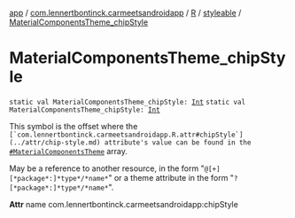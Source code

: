 [app](../../../index.md) / [com.lennertbontinck.carmeetsandroidapp](../../index.md) / [R](../index.md) / [styleable](index.md) / [MaterialComponentsTheme_chipStyle](./-material-components-theme_chip-style.md)

# MaterialComponentsTheme_chipStyle

`static val MaterialComponentsTheme_chipStyle: `[`Int`](https://kotlinlang.org/api/latest/jvm/stdlib/kotlin/-int/index.html)
`static val MaterialComponentsTheme_chipStyle: `[`Int`](https://kotlinlang.org/api/latest/jvm/stdlib/kotlin/-int/index.html)

This symbol is the offset where the ``[`com.lennertbontinck.carmeetsandroidapp.R.attr#chipStyle`](../attr/chip-style.md) attribute's value can be found in the ``[`#MaterialComponentsTheme`](-material-components-theme.md) array.

May be a reference to another resource, in the form "`@[+][*package*:]*type*/*name*`" or a theme attribute in the form "`?[*package*:]*type*/*name*`".

**Attr**
name com.lennertbontinck.carmeetsandroidapp:chipStyle

